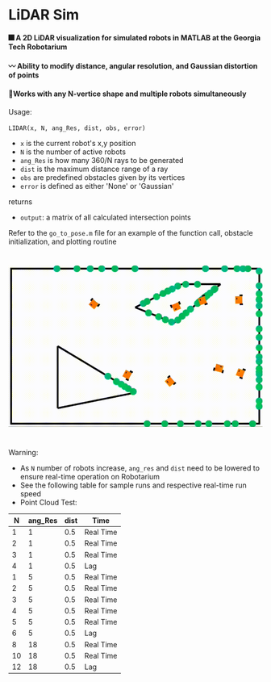 # LiDAR Sim

#### :fireworks: A 2D LiDAR visualization for simulated robots in MATLAB at the Georgia Tech Robotarium

#### :wavy_dash: Ability to modify distance, angular resolution, and Gaussian distortion of points

#### :mount_fuji:Works with any N-vertice shape and multiple robots simultaneously

Usage:

`LIDAR(x, N, ang_Res, dist, obs, error)`

- `x` is the current robot's x,y position
- `N` is the number of active robots
- `ang_Res` is how many 360/N rays to be generated
- `dist` is the maximum distance range of a ray
- `obs` are predefined obstacles given by its vertices
- `error` is defined as either 'None' or 'Gaussian'

returns
- `output`: a matrix of all calculated intersection points

Refer to the `go_to_pose.m` file for an example of the function call, obstacle initialization, and plotting routine

#
![Example of LiDAR function with Robotarium robots](images/lidar_mov_2.gif "Example of LiDAR function with Robotarium robots")

#
Warning:
* As `N` number of robots increase, `ang_res` and `dist` need to be lowered to ensure real-time operation on Robotarium
* See the following table for sample runs and respective real-time run speed
* Point Cloud Test:

| N | ang_Res | dist | Time |
| -- | -- | -- | -- |
| 1 | 1 | 0.5 | Real Time |
| 2 | 1 | 0.5 | Real Time |
| 3 | 1 | 0.5 | Real Time |
| 4 | 1 | 0.5 | Lag |
| 1 | 5 | 0.5 | Real Time |
| 2 | 5 | 0.5 | Real Time |
| 3 | 5 | 0.5 | Real Time |
| 4 | 5 | 0.5 | Real Time |
| 5 | 5 | 0.5 | Real Time |
| 6 | 5 | 0.5 | Lag |
| 8 | 18 | 0.5 | Real Time |
| 10 | 18 | 0.5 | Real Time |
| 12 | 18 | 0.5 | Lag |


